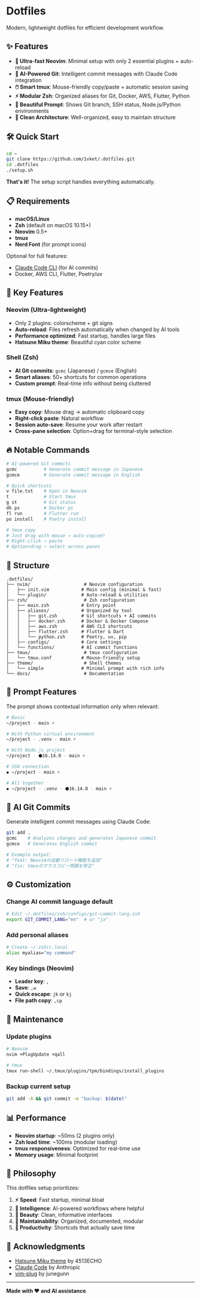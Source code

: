 # Dotfiles

Modern, lightweight dotfiles for efficient development workflow.

## ✨ Features

- **🚀 Ultra-fast Neovim**: Minimal setup with only 2 essential plugins + auto-reload
- **🤖 AI-Powered Git**: Intelligent commit messages with Claude Code integration  
- **🖱️ Smart tmux**: Mouse-friendly copy/paste + automatic session saving
- **⚡ Modular Zsh**: Organized aliases for Git, Docker, AWS, Flutter, Python
- **🎨 Beautiful Prompt**: Shows Git branch, SSH status, Node.js/Python environments
- **📁 Clean Architecture**: Well-organized, easy to maintain structure

## 🛠️ Quick Start

```bash
cd ~
git clone https://github.com/1vket/.dotfiles.git
cd .dotfiles
./setup.sh
```

**That's it!** The setup script handles everything automatically.

## 📋 Requirements

- **macOS/Linux** 
- **Zsh** (default on macOS 10.15+)
- **Neovim** 0.5+
- **tmux** 
- **Nerd Font** (for prompt icons)

Optional for full features:
- [Claude Code CLI](https://claude.ai/code) (for AI commits)
- Docker, AWS CLI, Flutter, Poetry/uv

## 🎯 Key Features

### Neovim (Ultra-lightweight)
- Only 2 plugins: colorscheme + git signs
- **Auto-reload**: Files refresh automatically when changed by AI tools
- **Performance optimized**: Fast startup, handles large files
- **Hatsune Miku theme**: Beautiful cyan color scheme

### Shell (Zsh)
- **AI Git commits**: `gcmc` (Japanese) / `gcmce` (English)
- **Smart aliases**: 50+ shortcuts for common operations
- **Custom prompt**: Real-time info without being cluttered

### tmux (Mouse-friendly)
- **Easy copy**: Mouse drag → automatic clipboard copy
- **Right-click paste**: Natural workflow
- **Session auto-save**: Resume your work after restart
- **Cross-pane selection**: Option+drag for terminal-style selection

## 🔥 Notable Commands

```bash
# AI-powered Git commits
gcmc          # Generate commit message in Japanese
gcmce         # Generate commit message in English

# Quick shortcuts  
v file.txt    # Open in Neovim
t             # Start tmux
g st          # Git status
dk ps         # Docker ps
fl run        # Flutter run
po install    # Poetry install

# tmux copy
# Just drag with mouse → auto-copied!
# Right-click → paste
# Option+drag → select across panes
```

## 📁 Structure

```
.dotfiles/
├── nvim/                    # Neovim configuration
│   ├── init.vim            # Main config (minimal & fast)
│   └── plugin/             # Auto-reload & utilities
├── zsh/                     # Zsh configuration  
│   ├── main.zsh            # Entry point
│   ├── aliases/            # Organized by tool
│   │   ├── git.zsh         # Git shortcuts + AI commits
│   │   ├── docker.zsh      # Docker & Docker Compose
│   │   ├── aws.zsh         # AWS CLI shortcuts
│   │   ├── flutter.zsh     # Flutter & Dart
│   │   └── python.zsh      # Poetry, uv, pip
│   ├── configs/            # Core settings
│   └── functions/          # AI commit functions
├── tmux/                    # tmux configuration
│   └── tmux.conf           # Mouse-friendly setup
├── theme/                   # Shell themes
│   └── simple              # Minimal prompt with rich info
└── docs/                    # Documentation
```

## 🎨 Prompt Features

The prompt shows contextual information only when relevant:

```bash
# Basic
~/project - main ⚡

# With Python virtual environment  
~/project - .venv - main ⚡

# With Node.js project
~/project - ⬢16.14.0 - main ⚡

# SSH connection
◆ ~/project - main ⚡

# All together
◆ ~/project - .venv - ⬢16.14.0 - main ⚡
```

## 🤖 AI Git Commits

Generate intelligent commit messages using Claude Code:

```bash
git add .
gcmc    # Analyzes changes and generates Japanese commit
gcmce   # Generates English commit

# Example output:
# "feat: Neovimの自動リロード機能を追加"
# "fix: tmuxのマウスコピー問題を修正"
```

## ⚙️ Customization

### Change AI commit language default
```bash
# Edit ~/.dotfiles/zsh/configs/git-commit-lang.zsh
export GIT_COMMIT_LANG="en"  # or "ja"
```

### Add personal aliases
```bash
# Create ~/.zshrc.local
alias myalias="my command"
```

### Key bindings (Neovim)
- **Leader key**: `,`
- **Save**: `,w`
- **Quick escape**: `jk` or `kj`
- **File path copy**: `,cp`

## 🔧 Maintenance

### Update plugins
```bash
# Neovim
nvim +PlugUpdate +qall

# tmux  
tmux run-shell ~/.tmux/plugins/tpm/bindings/install_plugins
```

### Backup current setup
```bash
git add -A && git commit -m "backup: $(date)"
```

## 📊 Performance

- **Neovim startup**: ~50ms (2 plugins only)
- **Zsh load time**: ~100ms (modular loading)
- **tmux responsiveness**: Optimized for real-time use
- **Memory usage**: Minimal footprint

## 🎯 Philosophy

This dotfiles setup prioritizes:

1. **⚡ Speed**: Fast startup, minimal bloat
2. **🧠 Intelligence**: AI-powered workflows where helpful
3. **🎨 Beauty**: Clean, informative interfaces
4. **🔧 Maintainability**: Organized, documented, modular
5. **🚀 Productivity**: Shortcuts that actually save time

## 🙏 Acknowledgments

- [Hatsune Miku theme](https://github.com/4513ECHO/vim-colors-hatsunemiku) by 4513ECHO
- [Claude Code](https://claude.ai/code) by Anthropic
- [vim-plug](https://github.com/junegunn/vim-plug) by junegunn

---

**Made with ❤️ and AI assistance**